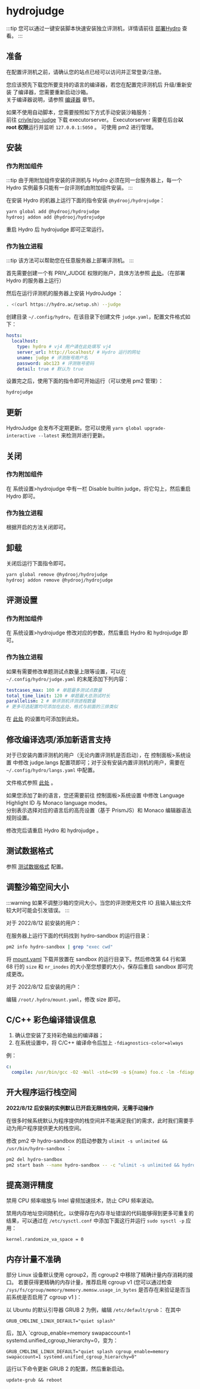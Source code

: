 # hydrojudge

:::tip
您可以通过一键安装脚本快速安装独立评测机，详情请前往 [部署Hydro](/docs/install/#部署) 查看。
:::

## 准备

在配置评测机之前，请确认您的站点已经可以访问并正常登录/注册。

您应该预先下载您所要支持的语言的编译器，若您在配置完评测机后 升级/重新安装 了编译器，您需要重新启动沙箱。  
关于编译器说明，请参照 [编译器](/docs/install/compiler) 章节。

如果不使用自动脚本，您需要按照如下方式手动安装沙箱服务：  
前往 [criyle/go-judge](https://github.com/criyle/go-judge/releases) 下载 executorserver。
Executorserver 需要在后台**以 root 权限**运行并监听 `127.0.0.1:5050` 。
可使用 pm2 进行管理。

## 安装

### 作为附加组件

:::tip
由于用附加组件安装的评测机与 Hydro 必须在同一台服务器上，每一个 Hydro 实例最多只能有一台评测机由附加组件安装。
:::

在安装 Hydro 的机器上运行下面的指令安装 `@hydrooj/hydrojudge`：

```sh
yarn global add @hydrooj/hydrojudge
hydrooj addon add @hydrooj/hydrojudge
```

重启 Hydro 后 hydrojudge 即可正常运行。

### 作为独立进程

:::tip
该方法可以帮助您在任意服务器上部署评测机。
:::

首先需要创建一个有 PRIV_JUDGE 权限的账户，具体方法参照 [此处](/docs/system/cli/#创建评测账号)。（在部署 Hydro 的服务器上运行）  

然后在运行评测机的服务器上安装 HydroJudge ：

```sh
. <(curl https://hydro.ac/setup.sh) --judge
```

创建目录 `~/.config/hydro`，在该目录下创建文件 `judge.yaml`，配置文件格式如下：

```yaml
hosts:
  localhost:
    type: hydro # vj4 用户请在此处填写 vj4
    server_url: http://localhost/ # Hydro 运行的网址
    uname: judge # 评测账号用户名
    password: abc123 # 评测账号密码
    detail: true # 默认为 true
```

设置完之后，使用下面的指令即可开始运行（可以使用 pm2 管理）：

```sh
hydrojudge
```

## 更新

HydroJudge 会发布不定期更新。您可以使用 `yarn global upgrade-interactive --latest` 来检测并进行更新。

## 关闭

### 作为附加组件

在 系统设置>hydrojudge 中有一栏 Disable builtin judge，将它勾上，然后重启 Hydro 即可。

### 作为独立进程

根据开启的方法关闭即可。

## 卸载

关闭后运行下面指令即可。

```sh
yarn global remove @hydrooj/hydrojudge
hydrooj addon remove @hydrooj/hydrojudge
```

## 评测设置

### 作为附加组件

在 系统设置>hydrojudge 修改对应的参数，然后重启 Hydro 和 hydrojudge 即可。

### 作为独立进程

如果有需要修改单题测试点数量上限等设置，可以在 `~/.config/hydro/judge.yaml` 的末尾添加下列内容：

```yaml
testcases_max: 100 # 单题最多测试点数量
total_time_limit: 120 # 单题最大总测试时长
parallelism: 2 # 单评测机评测进程数量
# 更多可选配置均可添加在此处，格式与前面的三排类似
```

在 [此处](https://github.com/hydro-dev/Hydro/blob/9c0afa38e3e6fa886ab9e9237847893fa6714392/packages/hydrojudge/src/config.ts#L12) 的设置均可添加到此处。

## 修改编译选项/添加新语言支持

对于已安装内置评测机的用户（无论内置评测机是否启动），在 控制面板>系统设置 中修改 judge.langs 配置项即可；对于没有安装内置评测机的用户，需要在 `~/.config/hydro/langs.yaml` 中配置。

文件格式参照 [此处](https://github.com/hydro-dev/Hydro/blob/71bb2f0b517be8f6966f97f835f2521f179b3d84/packages/hydrooj/setting.yaml#L12) 。

如果您添加了新的语言，您还需要前往 控制面板>系统设置 中修改 Language Highlight ID 与 Monaco language modes。  
分别表示选择对应的语言后的高亮设置（基于 PrismJS）和 Monaco 编辑器语法规则设置。

修改完后请重启 Hydro 和 hydrojudge 。

## 测试数据格式

参照 [测试数据格式](/docs/user/problem/#测试数据格式) 配置。

## 调整沙箱空间大小

:::warning
如果不调整沙箱的空间大小，当您的评测使用文件 IO 且输入输出文件较大时可能会引发错误。
:::

对于 2022/8/12 前安装的用户：

在服务器上运行下面的代码找到 hydro-sandbox 的运行目录：
```sh
pm2 info hydro-sandbox | grep "exec cwd"
```

将 [mount.yaml](https://github.com/criyle/go-judge/blob/master/mount.yaml) 下载并放置在 sandbox 的运行目录下。然后修改第 64 行和第 68 行的 `size` 和 `nr_inodes` 的大小至您想要的大小，保存后重启 sandbox 即可完成更改。

对于 2022/8/12 后安装的用户：

编辑 `/root/.hydro/mount.yaml`，修改 size 即可。

## C/C++ 彩色编译错误信息

1. 确认您安装了支持彩色输出的编译器；
2. 在系统设置中，将 C/C++ 编译命令后加上 `-fdiagnostics-color=always`

例：

```yml
c:
  compile: /usr/bin/gcc -O2 -Wall -std=c99 -o ${name} foo.c -lm -fdiagnostics-color=always
```

## 开大程序运行栈空间

**2022/8/12 后安装的实例默认已开启无限栈空间，无需手动操作**

在很多时候系统默认为程序提供的栈空间并不能满足我们的需求，此时我们需要手动为用户程序提供更大的栈空间。

修改 pm2 中 hydro-sandbox 的启动参数为 `ulimit -s unlimited && /usr/bin/hydro-sandbox` ：

```sh
pm2 del hydro-sandbox
pm2 start bash --name hydro-sandbox -- -c "ulimit -s unlimited && hydro-sandbox" 
```

## 提高测评精度

禁用 CPU 频率缩放与 Intel 睿频加速技术，防止 CPU 频率波动。

禁用内存地址空间随机化，以使得存在内存寻址错误的代码能够得到更多可重复的结果，可以通过在 `/etc/sysctl.conf` 中添加下面这行并运行 `sudo sysctl -p` 应用：

```
kernel.randomize_va_space = 0
```

## 内存计量不准确

部分 Linux 设备默认使用 cgroup2，而 cgroup2 中移除了精确计量内存消耗的接口。
若要获得更精确的内存计量，推荐启用 cgroup v1 (您可以通过检查 `/sys/fs/cgroup/memory/memory.memsw.usage_in_bytes` 是否存在来验证是否当前系统是否启用了 cgroup v1 )：

以 Ubuntu 的默认引导器 GRUB 2 为例，编辑 `/etc/default/grub`：
在其中 

```
GRUB_CMDLINE_LINUX_DEFAULT="quiet splash"
```

后，加入 `cgroup_enable=memory swapaccount=1 systemd.unified_cgroup_hierarchy=0，变为：

```
GRUB_CMDLINE_LINUX_DEFAULT="quiet splash cgroup_enable=memory swapaccount=1 systemd.unified_cgroup_hierarchy=0"
```

运行以下命令更新 GRUB 2 的配置，然后重新启动。

```
update-grub && reboot
```
